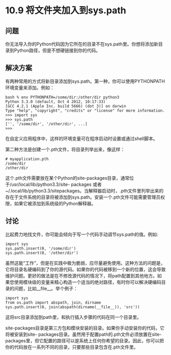

# 10.9 将文件夹加入到sys.path

## 问题

你无法导入你的Python代码因为它所在的目录不在sys.path里。你想将添加新目录到Python路径，但是不想硬链接到你的代码。

## 解决方案

有两种常用的方式将新目录添加到sys.path。第一种，你可以使用PYTHONPATH环境变量来添加。例如：

    
    
    bash % env PYTHONPATH=/some/dir:/other/dir python3
    Python 3.3.0 (default, Oct 4 2012, 10:17:33)
    [GCC 4.2.1 (Apple Inc. build 5666) (dot 3)] on darwin
    Type "help", "copyright", "credits" or "license" for more information.
    >>> import sys
    >>> sys.path
    ['', '/some/dir', '/other/dir', ...]
    >>>
    

在自定义应用程序中，这样的环境变量可在程序启动时设置或通过shell脚本。

第二种方法是创建一个.pth文件，将目录列举出来，像这样：

    
    
    # myapplication.pth
    /some/dir
    /other/dir
    

这个.pth文件需要放在某个Python的site-packages目录，通常位于/usr/local/lib/python3.3/site-
packages 或者
~/.local/lib/python3.3/sitepackages。当解释器启动时，.pth文件里列举出来的存在于文件系统的目录将被添加到sys.path。安装一个.pth文件可能需要管理员权限，如果它被添加到系统级的Python解释器。

## 讨论

比起费力地找文件，你可能会倾向于写一个代码手动调节sys.path的值。例如:

    
    
    import sys
    sys.path.insert(0, '/some/dir')
    sys.path.insert(0, '/other/dir')
    

虽然这能“工作”，但是在实践中极为脆弱，应尽量避免使用。这种方法的问题是，它将目录名硬编码到了你的源代码。如果你的代码被移到一个新的位置，这会导致维护问题。更好的做法是在不修改源代码的情况下，将path配置到其他地方。如果您使用模块级的变量来精心构造一个适当的绝对路径，有时你可以解决硬编码目录的问题，比如__file__。举个例子：

    
    
    import sys
    from os.path import abspath, join, dirname
    sys.path.insert(0, join(abspath(dirname(__file__)), 'src'))
    

这将src目录添加到path里，和执行插入步骤的代码在同一个目录里。

site-packages目录是第三方包和模块安装的目录。如果你手动安装你的代码，它将被安装到site-
packages目录。虽然用于配置path的.pth文件必须放置在site-
packages里，但它配置的路径可以是系统上任何你希望的目录。因此，你可以把你的代码放在一系列不同的目录，只要那些目录包含在.pth文件里。

